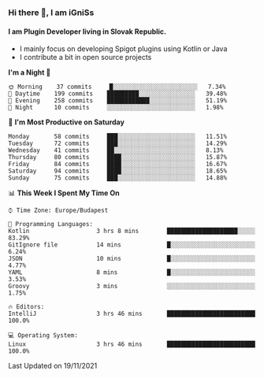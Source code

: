 ### Hi there 👋, I am iGniSs

#### I am Plugin Developer living in Slovak Republic.
- I mainly focus on developing Spigot plugins using Kotlin or Java
- I contribute a bit in open source projects

<!--START_SECTION:waka-->
**I'm a Night 🦉** 

```text
🌞 Morning    37 commits     █░░░░░░░░░░░░░░░░░░░░░░░░   7.34% 
🌆 Daytime    199 commits    █████████░░░░░░░░░░░░░░░░   39.48% 
🌃 Evening    258 commits    ████████████░░░░░░░░░░░░░   51.19% 
🌙 Night      10 commits     ░░░░░░░░░░░░░░░░░░░░░░░░░   1.98%

```
📅 **I'm Most Productive on Saturday** 

```text
Monday       58 commits     ███░░░░░░░░░░░░░░░░░░░░░░   11.51% 
Tuesday      72 commits     ███░░░░░░░░░░░░░░░░░░░░░░   14.29% 
Wednesday    41 commits     ██░░░░░░░░░░░░░░░░░░░░░░░   8.13% 
Thursday     80 commits     ████░░░░░░░░░░░░░░░░░░░░░   15.87% 
Friday       84 commits     ████░░░░░░░░░░░░░░░░░░░░░   16.67% 
Saturday     94 commits     ████░░░░░░░░░░░░░░░░░░░░░   18.65% 
Sunday       75 commits     ███░░░░░░░░░░░░░░░░░░░░░░   14.88%

```


📊 **This Week I Spent My Time On** 

```text
⌚︎ Time Zone: Europe/Budapest

💬 Programming Languages: 
Kotlin                   3 hrs 8 mins        ████████████████████░░░░░   83.29% 
GitIgnore file           14 mins             █░░░░░░░░░░░░░░░░░░░░░░░░   6.24% 
JSON                     10 mins             █░░░░░░░░░░░░░░░░░░░░░░░░   4.77% 
YAML                     8 mins              █░░░░░░░░░░░░░░░░░░░░░░░░   3.53% 
Groovy                   3 mins              ░░░░░░░░░░░░░░░░░░░░░░░░░   1.75%

🔥 Editors: 
IntelliJ                 3 hrs 46 mins       █████████████████████████   100.0%

💻 Operating System: 
Linux                    3 hrs 46 mins       █████████████████████████   100.0%

```


 Last Updated on 19/11/2021
<!--END_SECTION:waka-->